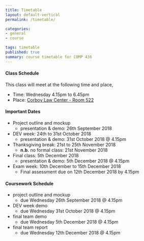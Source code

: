 ```yaml
---
title: Timetable
layout: default-vertical
permalink: /timetable/

categories:
- general
- course

tags: timetable
published: true
summary: course timetable for COMP 436
---
```


#### Class Schedule

This class will meet at the following time and place,

* Time: Wednesday 4.15pm to 6.45pm
* Place: [Corboy Law Center - Room 522](http://www.luc.edu/media/lucedu/wtc.pdf)

#### Important Dates

* Project outline and mockup
  * presentation & demo: 26th September 2018
* DEV week: 24th to 31st October 2018
  * presentation & demo: 31st October 2018 @ 4.15pm
* Thanksgiving break: 21st to 25th November 2018
  * **n.b.** no formal class: 21st November 2018
* Final class: 5th December 2018
	* presentation & demo: 5th December 2018 @ 4.15pm
* Exam week: 10th December to 15th December 2018
	* Final assessment due on 12th December 2018 by 4.15pm

#### Coursework Schedule

* project outline and mockup
  * due Wednesday 26th September 2018 @ 4.15pm
* DEV week demo
  * due Wednesday 31st October 2018 @ 4.15pm
* final team demo
  * due Wednesday 5th December 2018 @ 4.15pm
* final team report
  * due Wednesday 12th December 2018 @ 4.15pm
